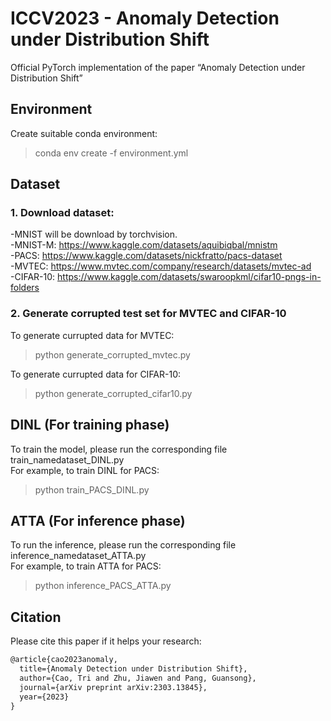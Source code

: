 # ICCV2023 - Anomaly Detection under Distribution Shift
Official PyTorch implementation of the paper “Anomaly Detection under Distribution Shift”

## Environment
Create suitable conda environment:
> conda env create -f environment.yml
## Dataset
### 1. Download dataset: <br>
-MNIST will be download by torchvision. <br>
-MNIST-M: https://www.kaggle.com/datasets/aquibiqbal/mnistm <br>
-PACS: https://www.kaggle.com/datasets/nickfratto/pacs-dataset <br>
-MVTEC: https://www.mvtec.com/company/research/datasets/mvtec-ad <br>
-CIFAR-10: https://www.kaggle.com/datasets/swaroopkml/cifar10-pngs-in-folders <br>

### 2. Generate corrupted test set for MVTEC and CIFAR-10
To generate currupted data for MVTEC: 
> python generate_corrupted_mvtec.py

To generate currupted data for CIFAR-10: 
> python generate_corrupted_cifar10.py
## DINL (For training phase)
To train the model, please run the corresponding file train_namedataset_DINL.py <br>
For example, to train DINL for PACS:
> python train_PACS_DINL.py

## ATTA (For inference phase)
To run the inference, please run the corresponding file inference_namedataset_ATTA.py <br>
For example, to train ATTA for PACS:
> python inference_PACS_ATTA.py

## Citation
Please cite this paper if it helps your research:
```markdown
@article{cao2023anomaly,
  title={Anomaly Detection under Distribution Shift},
  author={Cao, Tri and Zhu, Jiawen and Pang, Guansong},
  journal={arXiv preprint arXiv:2303.13845},
  year={2023}
}
```








